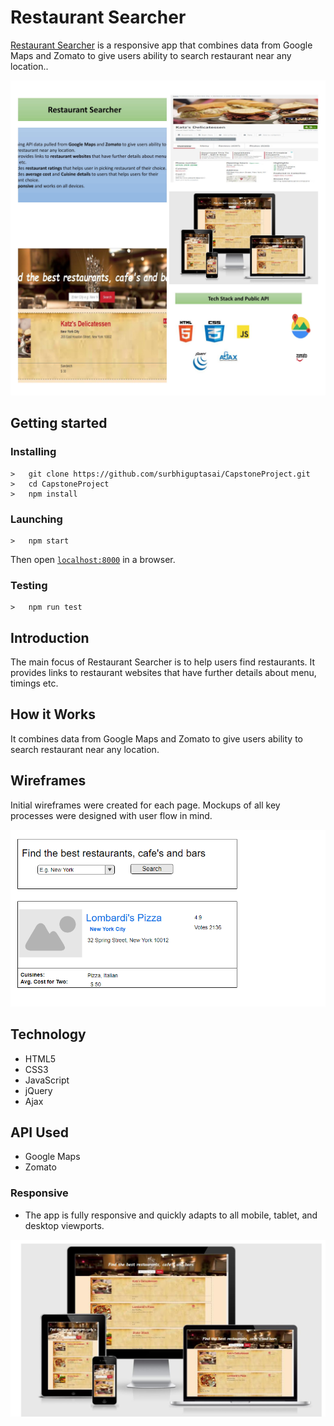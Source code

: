 <h1>Restaurant Searcher</h1>
<p><a href="https://surbhiguptasai.github.io/CapstoneProject/">Restaurant Searcher</a> is a responsive  app that combines data from Google Maps and Zomato to give users ability to search restaurant near any location..</p>
<img src="pics/restaurantsearcher-snapshots.jpg">

## Getting started
### Installing
```
>   git clone https://github.com/surbhiguptasai/CapstoneProject.git
>   cd CapstoneProject
>   npm install
```
### Launching
```
>   npm start
```
Then open [`localhost:8000`](http://localhost:8000) in a browser.
### Testing
```
>   npm run test
```

<h2>Introduction</h2>
<p>The main focus of Restaurant Searcher is to help users find restaurants. It provides links to restaurant websites that have further details about menu, timings etc.
</p>

<h2>How it Works</h2>
<p>It combines  data from Google Maps and Zomato to give users ability to search restaurant near any location.</p>
<h2>Wireframes</h2>
<p>Initial wireframes were created for each page. Mockups of all key processes were designed with user flow in mind.</p>
<img src="pics/restaurantsearcher-wireframes.png">

<h2>Technology</h2>
<ul>
  <li>HTML5</li>
  <li>CSS3</li>
  <li>JavaScript</li>
  <li>jQuery</li>
  <li>Ajax</li>
</ul>

<h2>API Used</h2>
<ul>
  <li>Google Maps</li>
  <li>Zomato</li>
</ul>

<h3>Responsive</h3>
<ul>
  <li>The app is fully responsive and quickly adapts to all mobile, tablet, and desktop viewports.</li>
</ul>
<img src="pics/restaurantsearcher-responsive.jpg">

